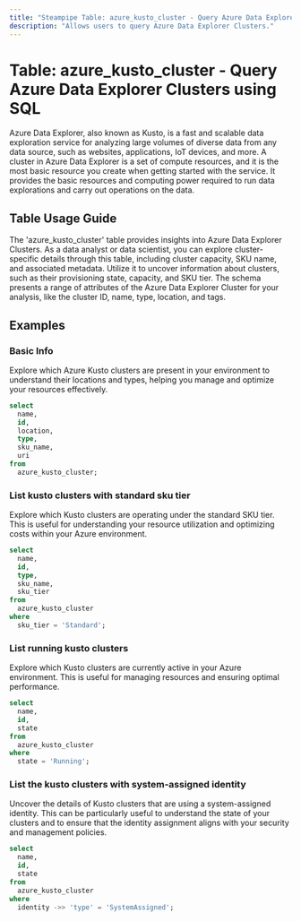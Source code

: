 ```yaml
---
title: "Steampipe Table: azure_kusto_cluster - Query Azure Data Explorer Clusters using SQL"
description: "Allows users to query Azure Data Explorer Clusters."
---
```


# Table: azure_kusto_cluster - Query Azure Data Explorer Clusters using SQL

Azure Data Explorer, also known as Kusto, is a fast and scalable data exploration service for analyzing large volumes of diverse data from any data source, such as websites, applications, IoT devices, and more. A cluster in Azure Data Explorer is a set of compute resources, and it is the most basic resource you create when getting started with the service. It provides the basic resources and computing power required to run data explorations and carry out operations on the data.

## Table Usage Guide

The 'azure_kusto_cluster' table provides insights into Azure Data Explorer Clusters. As a data analyst or data scientist, you can explore cluster-specific details through this table, including cluster capacity, SKU name, and associated metadata. Utilize it to uncover information about clusters, such as their provisioning state, capacity, and SKU tier. The schema presents a range of attributes of the Azure Data Explorer Cluster for your analysis, like the cluster ID, name, type, location, and tags.

## Examples

### Basic Info
Explore which Azure Kusto clusters are present in your environment to understand their locations and types, helping you manage and optimize your resources effectively.

```sql
select
  name,
  id,
  location,
  type,
  sku_name,
  uri
from
  azure_kusto_cluster;
```

### List kusto clusters with standard sku tier
Explore which Kusto clusters are operating under the standard SKU tier. This is useful for understanding your resource utilization and optimizing costs within your Azure environment.

```sql
select
  name,
  id,
  type,
  sku_name,
  sku_tier
from
  azure_kusto_cluster
where
  sku_tier = 'Standard';
```

### List running kusto clusters
Explore which Kusto clusters are currently active in your Azure environment. This is useful for managing resources and ensuring optimal performance.

```sql
select
  name,
  id,
  state
from
  azure_kusto_cluster
where
  state = 'Running';
```

### List the kusto clusters with system-assigned identity
Uncover the details of Kusto clusters that are using a system-assigned identity. This can be particularly useful to understand the state of your clusters and to ensure that the identity assignment aligns with your security and management policies.

```sql
select
  name,
  id,
  state
from
  azure_kusto_cluster
where
  identity ->> 'type' = 'SystemAssigned';
```